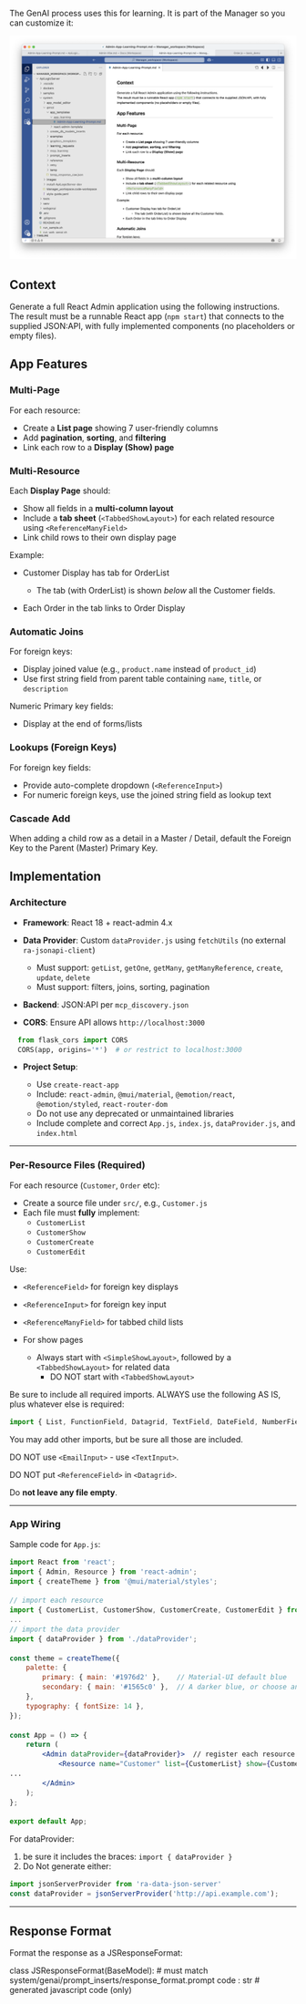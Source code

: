 The GenAI process uses this for learning.  It is part of the Manager so you can customize it:

![genai-app-run](images/ui-vibe/genai-app-learning.png)

## Context

Generate a full React Admin application using the following instructions.  
The result must be a runnable React app (`npm start`) that connects to the supplied JSON:API, with fully implemented components (no placeholders or empty files).

## App Features

### Multi-Page

For each resource:

- Create a **List page** showing 7 user-friendly columns
- Add **pagination**, **sorting**, and **filtering**
- Link each row to a **Display (Show) page**

### Multi-Resource

Each **Display Page** should:

- Show all fields in a **multi-column layout**
- Include a **tab sheet** (`<TabbedShowLayout>`) for each related resource using `<ReferenceManyField>`
- Link child rows to their own display page

Example:  

- Customer Display has tab for OrderList 

  - The tab (with OrderList) is shown *below* all the Customer fields.
- Each Order in the tab links to Order Display

### Automatic Joins

For foreign keys:

- Display joined value (e.g., `product.name` instead of `product_id`)
- Use first string field from parent table containing `name`, `title`, or `description`

Numeric Primary key fields:

- Display at the end of forms/lists

### Lookups (Foreign Keys)

For foreign key fields:

- Provide auto-complete dropdown (`<ReferenceInput>`)
- For numeric foreign keys, use the joined string field as lookup text

### Cascade Add

When adding a child row as a detail in a Master / Detail,
default the Foreign Key to the Parent (Master) Primary Key.

## Implementation

### Architecture

- **Framework**: React 18 + react-admin 4.x
- **Data Provider**: Custom `dataProvider.js` using `fetchUtils` (no external `ra-jsonapi-client`)

  - Must support: `getList`, `getOne`, `getMany`, `getManyReference`, `create`, `update`, `delete`
  - Must support: filters, joins, sorting, pagination

- **Backend**: JSON:API per `mcp_discovery.json`
- **CORS**: Ensure API allows `http://localhost:3000`

```py
  from flask_cors import CORS  
  CORS(app, origins='*')  # or restrict to localhost:3000
```
- **Project Setup**:

  - Use `create-react-app`
  - Include: `react-admin`, `@mui/material`, `@emotion/react`, `@emotion/styled`, `react-router-dom`
  - Do not use any deprecated or unmaintained libraries
  - Include complete and correct `App.js`, `index.js`, `dataProvider.js`, and `index.html`

---

### Per-Resource Files (Required)

For each resource (`Customer`, `Order` etc):

* Create a source file under `src/`, e.g., `Customer.js`
* Each file must **fully** implement:
    * `CustomerList`
    * `CustomerShow`
    * `CustomerCreate`
    * `CustomerEdit`

Use:

- `<ReferenceField>` for foreign key displays
- `<ReferenceInput>` for foreign key input
- `<ReferenceManyField>` for tabbed child lists
- For show pages

  * Always start with `<SimpleShowLayout>`, followed by a `<TabbedShowLayout>` for related data
    * DO NOT start with `<TabbedShowLayout>`

Be sure to include all required imports.  ALWAYS use the following AS IS, plus whatever else is required:

```jsx
import { List, FunctionField, Datagrid, TextField, DateField, NumberField, ReferenceField, ReferenceManyField, Show, TabbedShowLayout, Tab, SimpleShowLayout, TextInput, NumberInput, DateTimeInput, ReferenceInput, SelectInput, Create, SimpleForm, Edit, Filter, Pagination, BooleanField, BooleanInput } from 'react-admin';
```
You may add other imports, but be sure all those are included.

DO NOT use `<EmailInput>` - use `<TextInput>`.

DO NOT put `<ReferenceField>` in `<Datagrid>`.

Do **not leave any file empty**.

---

### App Wiring

Sample code for `App.js`:


```jsx
import React from 'react';
import { Admin, Resource } from 'react-admin';
import { createTheme } from '@mui/material/styles';

// import each resource
import { CustomerList, CustomerShow, CustomerCreate, CustomerEdit } from './Customer';
...
// import the data provider
import { dataProvider } from './dataProvider';

const theme = createTheme({
    palette: {
        primary: { main: '#1976d2' },    // Material-UI default blue
        secondary: { main: '#1565c0' },  // A darker blue, or choose another color
    },
    typography: { fontSize: 14 },
});

const App = () => {
    return (
        <Admin dataProvider={dataProvider}>  // register each resource...
            <Resource name="Customer" list={CustomerList} show={CustomerShow} edit={CustomerEdit} create={CustomerCreate} />
...
        </Admin>
    );
};

export default App;
```

For dataProvider:

1. be sure it includes the braces: `import { dataProvider }`
2. Do Not generate either:

```jsx
import jsonServerProvider from 'ra-data-json-server'
const dataProvider = jsonServerProvider('http://api.example.com');
```

---

## Response Format

Format the response as a JSResponseFormat:

class JSResponseFormat(BaseModel):  # must match system/genai/prompt_inserts/response_format.prompt
    code : str # generated javascript code (only)

